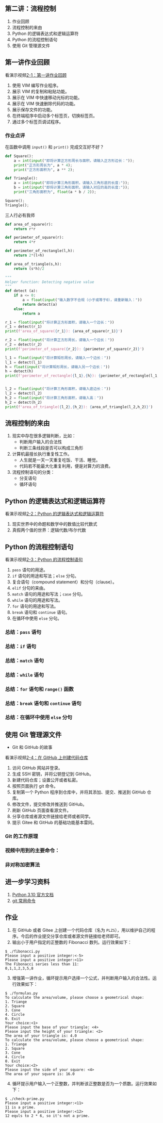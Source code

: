 ## 第二讲：流程控制

1. 作业回顾
1. 流程控制的来由
1. Python 的逻辑表达式和逻辑运算符
1. Python 的流程控制语句
1. 使用 Git 管理源文件

		
## 第一讲作业回顾

看演示视频[2-1：第一讲作业回顾](#)

1. 使用 VIM 编写作业程序。
1. 展示 VIM 的复制和粘贴功能。
1. 展示在 VIM 中快速移动光标的功能。
1. 展示在 VIM 快速删除代码的功能。
1. 展示保存文件的功能。
1. 在终端程序中启动多个标签页，切换标签页。
1. 通过多个标签页调试程序。

	
### 作业点评

在函数中调用 `input()` 和 `print()` 完成交互好不好？

```python
def Square():
    a = int(input("即将计算正方形周长与面积，请输入正方形边长："));
    print("正方形周长为", a * 4);
    print("正方形面积为", a ** 2);

def Triangle():
    a = int(input("即将计算三角形面积，请输入三角形底的长度:"));
    b = int(input("即将计算三角形面积，请输入对应的高的长度:"));
    print("三角形面积为", float(a * b / 2));

Square();
Triangle();
```

	
三人行必有我师

```python
def area_of_square(r):
    return r*r

def perimeter_of_square(r):
    return 4*r

def perimeter_of_rectangle(l,h):
    return 2*(l+h)

def area_of_triangle(s,h):
    return (s*h)/2

"""
Helper function: Detecting negative value
"""
def detect (a):
    if a <= 0:
        a = float(input("输入数字不合规（小于或等于0），请重新输入："))
        return detect(a)
    else:
        return a

r_1 = float(input("将计算正方形面积，请输入一个边长："))
r_1 = detect(r_1)
print(f'area_of_square({r_1}): {area_of_square(r_1)}')

r_2 = float(input("将计算正方形周长，请输入一个边长："))
r_2 = detect(r_2)
print(f'perimeter_of_square({r_2}): {perimeter_of_square(r_2)}')

l_1 = float(input("将计算矩形周长，请输入一个边长："))
l_1 = detect(l_1)
h = float(input("将计算矩形周长，请输入另一个边长："))
h = detect(h)
print(f'perimeter_of_rectangle({l_1},{h}): {perimeter_of_rectangle(l_1,h)}')


l_2 = float(input("将计算三角形面积，请输入底边长："))
l_2 = detect(l_2)
h_2 = float(input("将计算三角形面积，请输入高："))
h_2 = detect(h_2)
print(f'area_of_triangle({l_2},{h_2}): {area_of_triangle(l_2,h_2)}')
```

		
## 流程控制的来由

1. 现实中存在很多逻辑判断，比如：
   - 判断用户输入的合法性
   - 判断三条线段是否可以构成三角形
1. 计算机最擅长执行重复性工作。
   - 人生就是一天一天重复吃饭、干活、睡觉。
   - 代码若不能最大化重复利用，便是对算力的浪费。
1. 流程控制语句的分类：
   - 分支语句
   - 循环语句

		
## Python 的逻辑表达式和逻辑运算符

看演示视频[2-2：Python 的逻辑表达式和逻辑运算符](#)

1. 现实世界中的命题和数学中的数值比较代数式
1. 真假两个值的世界：逻辑代数/布尔代数

		
## Python 的流程控制语句

看演示视频[2-3：Python 的流程控制语句](#)

1. `pass` 语句的用途。
1. `if` 语句的用途和写法；`else` 分句。
1. 复合语句（compound statement）和分句（clause）。
1. `elif` 分句的来由。
1. `match` 语句的用途和写法；`case` 分句。
1. `while` 语句的用途和写法。
1. `for` 语句的用途和写法。
1. `break` 语句和 `continue` 语句。
1. 在循环中使用 `else` 分句。

	
### 总结：`pass` 语句

	
### 总结：`if` 语句

	
### 总结：`match` 语句

	
### 总结：`while` 语句

	
### 总结：`for` 语句和 `range()` 函数

	
### 总结：`break` 语句和 `continue` 语句

	
### 总结：在循环中使用 `else` 分句

		
## 使用 Git 管理源文件

- Git 和 GitHub 的故事

	
看演示视频[2-4：在 GitHub 上创建代码仓库](#)

1. 访问 GitHub 网站并登录。
1. 生成 SSH 密钥，并将公钥登记到 GitHub。
1. 新建代码仓库；设置公开或者私密。
1. 按照页面执行 git 命令。
1. 复制第一个 Python 程序到仓库中，并将其添加、提交、推送到 GitHub 仓库。
1. 修改文件，提交修改并推送到 GitHub。
1. 刷新 GitHub 页面查看源文件。
1. 分享仓库或者源文件链接给老师或者同学。
1. 提示 Gitee 和 GitHub 的基础功能基本雷同。

	
### Git 的工作原理

	
### 视频中用到的主要命令：

	
### 非对称加密算法

		
## 进一步学习资料

1. [Python 3.10 官方文档](https://docs.python.org/zh-cn/3.10/index.html)
1. [git 常用命令]()

		
## 作业

1) 在 GitHub 或者 Gitee 上创建一个代码仓库（名为 `PLZS`），用以维护自己的程序。今后的作业提交分享仓库或者源文件链接给老师即可。
2) 输出小于用户指定的正整数的 Fibonacci 数列。运行效果如下：
```console
$ ./fibonacci.py
Please input a positive integer:<-5>
Please input a positive integer:<11>
The Fibonacci series less than 11:
0,1,1,2,3,5,8
```

	
3) 增强第一讲作业，循环提示用户选择一个公式，并判断用户输入的合法性。运行效果如下：

```console
$ ./formulas.py
To calculate the area/volume, please choose a geometrical shape:
1. Triange
2. Square
3. Cone
4. Circle
0. Exit
Your choice:<1>
Please input the base of your triangle: <4>
Please input the height of your triangle: <2>
The area of your triangle is: 4.0
To calculate the area/volume, please choose a geometrical shape:
1. Triange
2. Square
3. Cone
4. Circle
0. Exit
Your choice:<2>
Please input the side of your square: <4>
The area of your square is: 16.0
```

	
4) 循环提示用户输入一个正整数，并判断该正整数是否为一个质数。运行效果如下：

```console
$ ./check-prime.py
Please input a positive integer:<11>
11 is a prime.
Please input a positive integer:<12>
12 equls to 2 * 6, so it's not a prime.
```

